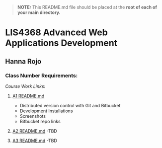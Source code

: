> **NOTE:** This README.md file should be placed at the **root of each of your main directory.**

# LIS4368 Advanced Web Applications Development

## Hanna Rojo

### Class Number Requirements:

*Course Work Links:*

1. [A1 README.md](A1/README.md "My A1 README.md file")
    - Distributed version control with Git and Bitbucket
    - Development Installations
    - Screenshots
    - Bitbucket repo links

2. [A2 README.md](A2/README.md "My A2 README.md file")
    -TBD

3. [A3 README.md](A3/README.md "My A3 README.md file")
    -TBD
